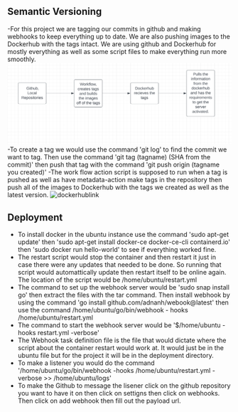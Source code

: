 ## Semantic Versioning
-For this project we are tagging our commits in github and making webhooks to keep everything up to date. We are also pushing images to the Dockerhub with the tags intact. We are using github and Dockerhub for mostly everything as well as some script files to make everything run more smoothly.
![picture](images/p5.png)
-To create a tag we would use the command 'git log' to find the commit we want to tag. Then use the command 'git tag (tagname) (SHA from the commit)' then push that tag with the command 'git push origin (tagname you created)'
-The work flow action script is supposed to run when a tag is pushed as well as have metadata-action make tags in the repository then push all of the images to Dockerhub with the tags we created as well as the latest version.
![dockerhublink](https://hub.docker.com/repository/docker/yungzooters/repository/general)
## Deployment
- To install docker in the ubuntu instance use the command 'sudo apt-get update' then 'sudo apt-get install docker-ce docker-ce-cli containerd.io' then 'sudo docker run hello-world' to see if everything worked fine.
- The restart script would stop the container and then restart it just in case there were any updates that needed to be done. So running that script would automattically update then restart itself to be online again. The location of the script would be /home/ubuntu/restart.yml
- The command to set up the webhook server would be 'sudo snap install go' then extract the files with the tar command. Then install webhook by using the command 'go install github.com/adnanh/webook@latest' then use the command /home/ubuntu/go/bin/webhook - hooks /home/ubuntu/restart.yml
- The command to start the webhook server would be '$/home/ubuntu -hooks restart.yml -verbose'
- The Webhook task definition file is the file that would dictate where the script about the container restart would work at. It would just be in the ubuntu file but for the project it will be in the deployment directory. 
- To make a listener you would do the command '/home/ubuntu/go/bin/webhook -hooks /home/ubuntu/restart.yml -verbose >> /home/ubuntu/logs'
- To make the Github to message the lisener click on the github repository you want to have it on then click on settigns then click on webhooks. Then click on add webhook then fill out the payload url.
